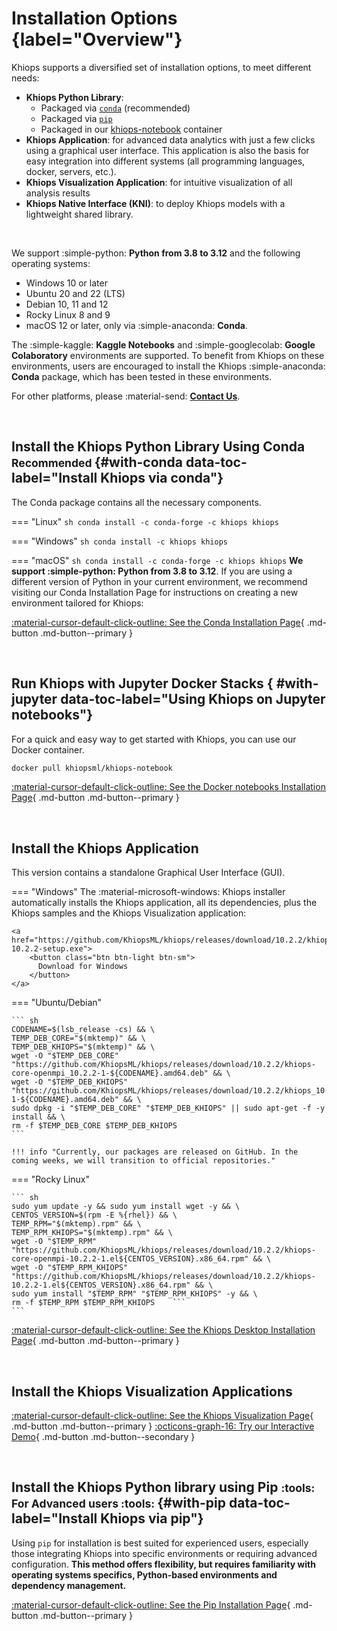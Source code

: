 # Installation Options {label="Overview"}

Khiops supports a diversified set of installation options, to meet different needs:

  - **Khiops Python Library**:
    - Packaged via [`conda`][conda] (recommended)
    - Packaged via [`pip`][pip]
    - Packaged in our [khiops-notebook][notebooks] container
  - **Khiops Application**: for advanced data analytics with just a few clicks using a graphical user interface. This application is also the basis for easy integration into different systems (all programming languages, docker, servers, etc.).
  - **Khiops Visualization Application**: for intuitive visualization of all analysis results
  - **Khiops Native Interface (KNI)**: to deploy Khiops models with a lightweight shared library. 

  [conda]: #with-conda
  [pip]: #with-pip
  [notebooks]: #with-jupyter
  [nocode]: nocode.md
  [kni]: kni.md

<br>

We support :simple-python: **Python from 3.8 to 3.12** and the following operating systems:

- Windows 10 or later
- Ubuntu 20 and 22 (LTS)
- Debian 10, 11 and 12 
- Rocky Linux 8 and 9
- macOS 12 or later, only via :simple-anaconda: **Conda**.

The :simple-kaggle: **Kaggle Notebooks** and :simple-googlecolab: **Google Colaboratory** environments are supported. To benefit from Khiops on these environments, users are encouraged to install the Khiops :simple-anaconda: **Conda** package, which has been tested in these environments.

For other platforms, please :material-send: **[Contact Us][contact]**.

  [conda_page]: conda.md
  [pip_page]: pip.md
  [notebooks_page]: khiops-notebook.md
  [nocode]: nocode.md
  [contact]: ../contact.md

<br>

## Install the Khiops Python Library Using Conda <small> Recommended </small> {#with-conda data-toc-label="Install Khiops via conda"}

The Conda package contains all the necessary components. 

=== "Linux"
    ``` sh
    conda install -c conda-forge -c khiops khiops
    ```
    
=== "Windows"
    ``` sh
    conda install -c khiops khiops
    ```

=== "macOS"
    ``` sh
    conda install -c conda-forge -c khiops khiops
    ```
**We support :simple-python: Python from 3.8 to 3.12**. If you are using a different version of Python in your current environment, we recommend visiting our Conda Installation Page for instructions on creating a new environment tailored for Khiops:

[:material-cursor-default-click-outline: See the Conda Installation Page](conda.md){ .md-button .md-button--primary }

<br>



## Run Khiops with Jupyter Docker Stacks { #with-jupyter  data-toc-label="Using Khiops on Jupyter notebooks"}

For a quick and easy way to get started with Khiops, you can use our Docker container.

```bash
docker pull khiopsml/khiops-notebook
```

[:material-cursor-default-click-outline: See the Docker notebooks Installation Page](khiops-notebook.md){ .md-button .md-button--primary }

<br>
  
## Install the Khiops Application

This version contains a standalone Graphical User Interface (GUI). 


=== "Windows"
    The :material-microsoft-windows: Khiops installer automatically installs the Khiops application, all its dependencies, plus the Khiops samples and the Khiops Visualization application:

    <a href="https://github.com/KhiopsML/khiops/releases/download/10.2.2/khiops-10.2.2-setup.exe">
        <button class="btn btn-light btn-sm">
          Download for Windows
        </button>
    </a>
    
=== "Ubuntu/Debian"
    
    ``` sh
    CODENAME=$(lsb_release -cs) && \
    TEMP_DEB_CORE="$(mktemp)" && \
    TEMP_DEB_KHIOPS="$(mktemp)" && \
    wget -O "$TEMP_DEB_CORE" "https://github.com/KhiopsML/khiops/releases/download/10.2.2/khiops-core-openmpi_10.2.2-1-${CODENAME}.amd64.deb" && \
    wget -O "$TEMP_DEB_KHIOPS" "https://github.com/KhiopsML/khiops/releases/download/10.2.2/khiops_10.2.2-1-${CODENAME}.amd64.deb" && \
    sudo dpkg -i "$TEMP_DEB_CORE" "$TEMP_DEB_KHIOPS" || sudo apt-get -f -y install && \
    rm -f $TEMP_DEB_CORE $TEMP_DEB_KHIOPS
    ```

    !!! info "Currently, our packages are released on GitHub. In the coming weeks, we will transition to official repositories."

=== "Rocky Linux"

    ``` sh
    sudo yum update -y && sudo yum install wget -y && \
    CENTOS_VERSION=$(rpm -E %{rhel}) && \
    TEMP_RPM="$(mktemp).rpm" && \
    TEMP_RPM_KHIOPS="$(mktemp).rpm" && \
    wget -O "$TEMP_RPM" "https://github.com/KhiopsML/khiops/releases/download/10.2.2/khiops-core-openmpi-10.2.2-1.el${CENTOS_VERSION}.x86_64.rpm" && \
    wget -O "$TEMP_RPM_KHIOPS" "https://github.com/KhiopsML/khiops/releases/download/10.2.2/khiops-10.2.2-1.el${CENTOS_VERSION}.x86_64.rpm" && \
    sudo yum install "$TEMP_RPM" "$TEMP_RPM_KHIOPS" -y && \
    rm -f $TEMP_RPM $TEMP_RPM_KHIOPS    ```
    ```

    
[:material-cursor-default-click-outline: See the Khiops Desktop Installation Page](nocode.md){ .md-button .md-button--primary }

<br>

## Install the Khiops Visualization Applications

[:material-cursor-default-click-outline: See the Khiops Visualization Page](visualization.md){ .md-button .md-button--primary } [:octicons-graph-16: Try our Interactive Demo](demovisualization.md){ .md-button .md-button--secondary }

<br>

## Install the Khiops Python library using Pip  <small> :tools: For Advanced users :tools: </small> {#with-pip data-toc-label="Install Khiops via pip"}

Using `pip` for installation is best suited for experienced users, especially those integrating Khiops into specific environments or requiring advanced configuration. **This method offers flexibility, but requires familiarity with operating systems specifics, Python-based environments and dependency management.**

[:material-cursor-default-click-outline: See the Pip Installation Page](pip.md){ .md-button .md-button--primary }

